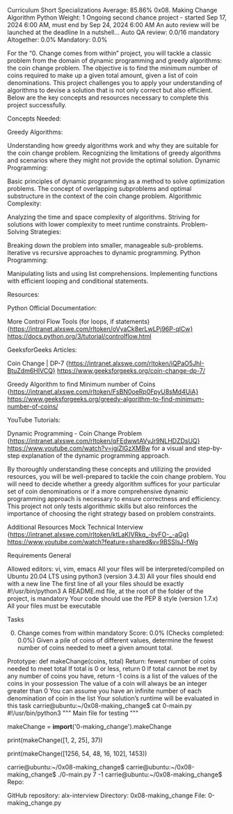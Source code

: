 Curriculum
Short Specializations
Average: 85.86%
0x08. Making Change
Algorithm
Python
 Weight: 1
 Ongoing second chance project - started Sep 17, 2024 6:00 AM, must end by Sep 24, 2024 6:00 AM
 An auto review will be launched at the deadline
In a nutshell…
Auto QA review: 0.0/16 mandatory
Altogether:  0.0%
Mandatory: 0.0%

For the “0. Change comes from within” project, you will tackle a classic problem from the domain of dynamic programming and greedy algorithms: the coin change problem. The objective is to find the minimum number of coins required to make up a given total amount, given a list of coin denominations. This project challenges you to apply your understanding of algorithms to devise a solution that is not only correct but also efficient. Below are the key concepts and resources necessary to complete this project successfully.

Concepts Needed:

Greedy Algorithms:

Understanding how greedy algorithms work and why they are suitable for the coin change problem.
Recognizing the limitations of greedy algorithms and scenarios where they might not provide the optimal solution.
Dynamic Programming:

Basic principles of dynamic programming as a method to solve optimization problems.
The concept of overlapping subproblems and optimal substructure in the context of the coin change problem.
Algorithmic Complexity:

Analyzing the time and space complexity of algorithms.
Striving for solutions with lower complexity to meet runtime constraints.
Problem-Solving Strategies:

Breaking down the problem into smaller, manageable sub-problems.
Iterative vs recursive approaches to dynamic programming.
Python Programming:

Manipulating lists and using list comprehensions.
Implementing functions with efficient looping and conditional statements.

Resources:

Python Official Documentation:

More Control Flow Tools (for loops, if statements) {https://intranet.alxswe.com/rltoken/oVyaCk8erLwLPj96P-qlCw} https://docs.python.org/3/tutorial/controlflow.html

GeeksforGeeks Articles:

Coin Change | DP-7 {https://intranet.alxswe.com/rltoken/iQPaO5JhI-BtuZdm6HIVCQ} https://www.geeksforgeeks.org/coin-change-dp-7/

Greedy Algorithm to find Minimum number of Coins {https://intranet.alxswe.com/rltoken/FsBN0oeRp0FpyU8sMd4UiA} https://www.geeksforgeeks.org/greedy-algorithm-to-find-minimum-number-of-coins/

YouTube Tutorials:

Dynamic Programming - Coin Change Problem {https://intranet.alxswe.com/rltoken/qFEdwwtAVyJr9NLHDZDsUQ} https://www.youtube.com/watch?v=jgiZlGzXMBw  for a visual and step-by-step explanation of the dynamic programming approach.

By thoroughly understanding these concepts and utilizing the provided resources, you will be well-prepared to tackle the coin change problem. You will need to decide whether a greedy algorithm suffices for your particular set of coin denominations or if a more comprehensive dynamic programming approach is necessary to ensure correctness and efficiency. This project not only tests algorithmic skills but also reinforces the importance of choosing the right strategy based on problem constraints.

Additional Resources
Mock Technical Interview {https://intranet.alxswe.com/rltoken/ktLaKIVRkq_-byFO-_-aGg} https://www.youtube.com/watch?feature=shared&v=9BSSIsJ-fWg

Requirements
General

Allowed editors: vi, vim, emacs
All your files will be interpreted/compiled on Ubuntu 20.04 LTS using python3 (version 3.4.3)
All your files should end with a new line
The first line of all your files should be exactly #!/usr/bin/python3
A README.md file, at the root of the folder of the project, is mandatory
Your code should use the PEP 8 style (version 1.7.x)
All your files must be executable

Tasks

0. Change comes from within
mandatory
Score: 0.0% (Checks completed: 0.0%)
Given a pile of coins of different values, determine the fewest number of coins needed to meet a given amount total.

Prototype: def makeChange(coins, total)
Return: fewest number of coins needed to meet total
If total is 0 or less, return 0
If total cannot be met by any number of coins you have, return -1
coins is a list of the values of the coins in your possession
The value of a coin will always be an integer greater than 0
You can assume you have an infinite number of each denomination of coin in the list
Your solution’s runtime will be evaluated in this task
carrie@ubuntu:~/0x08-making_change$ cat 0-main.py
#!/usr/bin/python3
"""
Main file for testing
"""

makeChange = __import__('0-making_change').makeChange

print(makeChange([1, 2, 25], 37))

print(makeChange([1256, 54, 48, 16, 102], 1453))

carrie@ubuntu:~/0x08-making_change$
carrie@ubuntu:~/0x08-making_change$ ./0-main.py
7
-1
carrie@ubuntu:~/0x08-making_change$
Repo:

GitHub repository: alx-interview
Directory: 0x08-making_change
File: 0-making_change.py
